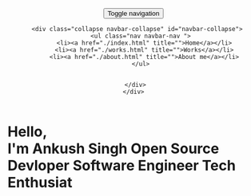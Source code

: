 <html>
<html lang="en">

<head>
  <meta charset="UTF-8">
  <meta content="IE=edge" http-equiv="X-UA-Compatible">
  <meta content="width=device-width,initial-scale=1" name="viewport">
  <meta content="description" name="description">
  <meta name="google" content="notranslate" />
  <meta content="Mashup templates have been developped by Orson.io team" name="author">

  <!-- Disable tap highlight on IE -->
  <meta name="msapplication-tap-highlight" content="no">
  
  <link rel="apple-touch-icon" sizes="180x180" href="https://raw.githubusercontent.com/ankushsinghgandhi/ankushsinghgandhi.github.io/master/assets/apple-icon-180x180.png">
  <link href="https://raw.githubusercontent.com/ankushsinghgandhi/ankushsinghgandhi.github.io/master/assets/favicon.ico" rel="icon">

  <title>Title page</title>  

<link href="https://raw.githubusercontent.com/ankushsinghgandhi/ankushsinghgandhi.github.io/master/main.3f6952e4.css" rel="stylesheet"></head>

<body class="minimal">
<div id="site-border-left"></div>
<div id="site-border-right"></div>
<div id="site-border-top"></div>
<div id="site-border-bottom"></div>
<!-- Add your content of header -->
<header>
  <nav class="navbar  navbar-fixed-top navbar-inverse">
    <div class="container">
        <button type="button" class="navbar-toggle collapsed" data-toggle="collapse" data-target="#navbar-collapse" aria-expanded="false">
          <span class="sr-only">Toggle navigation</span>
          <span class="icon-bar"></span>
          <span class="icon-bar"></span>
          <span class="icon-bar"></span>
        </button>

      <div class="collapse navbar-collapse" id="navbar-collapse">
        <ul class="nav navbar-nav ">
          <li><a href="./index.html" title="">Home</a></li>
          <li><a href="./works.html" title="">Works</a></li>
          <li><a href="./about.html" title="">About me</a></li>
        </ul>


      </div> 
    </div>
  </nav>
</header>
<!-- Add your site or app content here -->
  <div class="hero-full-container background-image-container white-text-container" style="background-image: url('https://raw.githubusercontent.com/ankushsinghgandhi/ankushsinghgandhi.github.io/master/assets/images/intro-bg.jpg')">
    <div class="container">
      <div class="row">
        <div class="col-xs-12">
          <div class="hero-full-wrapper">
            <div class="text-content">
              <h1>Hello,<br>
                <span id="typed-strings">
                  <span>I'm Ankush Singh</span>
                  <span>Open Source Devloper</span>
                  <span>Software Engineer</span>
                  <span>Tech Enthusiat</span>
                </span>
                <span id="typed"></span>
              </h1>
            </div>
          </div>
        </div>
      </div>
    </div>
  </div>

<script>
  document.addEventListener("DOMContentLoaded", function (event) {
     type();
     movingBackgroundImage();
  });
</script>


<script type="text/javascript" src="https://raw.githubusercontent.com/ankushsinghgandhi/ankushsinghgandhi.github.io/master/main.70a66962.js"></script></body>

</html>
